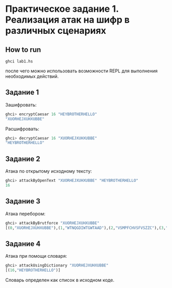 # Практическое задание 1. Реализация атак на шифр в различных сценариях

## How to run

```
ghci lab1.hs
```

после чего можно использовать возможности REPL для выполнения необходимых действий.

## Задание 1

Зашифровать:
```haskell
ghci> encryptCaesar 16 "HEYBROTHERHELLO"
"XUORHEJXUHXUBBE"
```

Расшифровать:
```haskell
ghci> decryptCaesar 16 "XUORHEJXUHXUBBE"
"HEYBROTHERHELLO"
```

## Задание 2

Атака по открытому исходному тексту:
```haskell
ghci> attackByOpenText "XUORHEJXUHXUBBE" "HEYBROTHERHELLO"
16
```

## Задание 3

Атака перебором:
```haskell
ghci> attackByBrutforce "XUORHEJXUHXUBBE"
[(0,"XUORHEJXUHXUBBE"),(1,"WTNQGDIWTGWTAAD"),(2,"VSMPFCHVSFVSZZC"),(3,"URLOEBGUREURYYB"),(4,"TQKNDAFTQDTQXXA"),(5,"SPJMCZESPCSPWWZ"),(6,"ROILBYDROBROVVY"),(7,"QNHKAXCQNAQNUUX"),(8,"PMGJZWBPMZPMTTW"),(9,"OLFIYVAOLYOLSSV"),(10,"NKEHXUZNKXNKRRU"),(11,"MJDGWTYMJWMJQQT"),(12,"LICFVSXLIVLIPPS"),(13,"KHBEURWKHUKHOOR"),(14,"JGADTQVJGTJGNNQ"),(15,"IFZCSPUIFSIFMMP"),(16,"HEYBROTHERHELLO"),(17,"GDXAQNSGDQGDKKN"),(18,"FCWZPMRFCPFCJJM"),(19,"EBVYOLQEBOEBIIL"),(20,"DAUXNKPDANDAHHK"),(21,"CZTWMJOCZMCZGGJ"),(22,"BYSVLINBYLBYFFI"),(23,"AXRUKHMAXKAXEEH"),(24,"ZWQTJGLZWJZWDDG"),(25,"YVPSIFKYVIYVCCF")]
```

## Задание 4

Атака при помощи словаря:
```haskell
ghci> attackUsingDictionary "XUORHEJXUHXUBBE"
[(16,"HEYBROTHERHELLO")]
```

Словарь определен как список в исходном коде.
